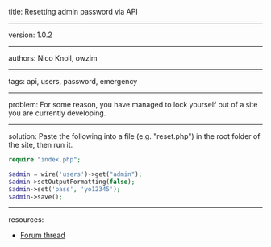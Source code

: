 title: Resetting admin password via API

----

version: 1.0.2

----

authors: Nico Knoll, owzim

----

tags: api, users, password, emergency

----

problem:
For some reason, you have managed to lock yourself out of a site you are currently developing.

----

solution:
Paste the following into a file (e.g. "reset.php") in the root folder of the site, then run it.

```PHP
require "index.php";

$admin = wire('users')->get("admin");
$admin->setOutputFormatting(false);
$admin->set('pass', 'yo12345');
$admin->save();
```

----

resources:
* [Forum thread](https://processwire.com/talk/topic/7167-server-error-with-latest-dev-build/#entry69041)

